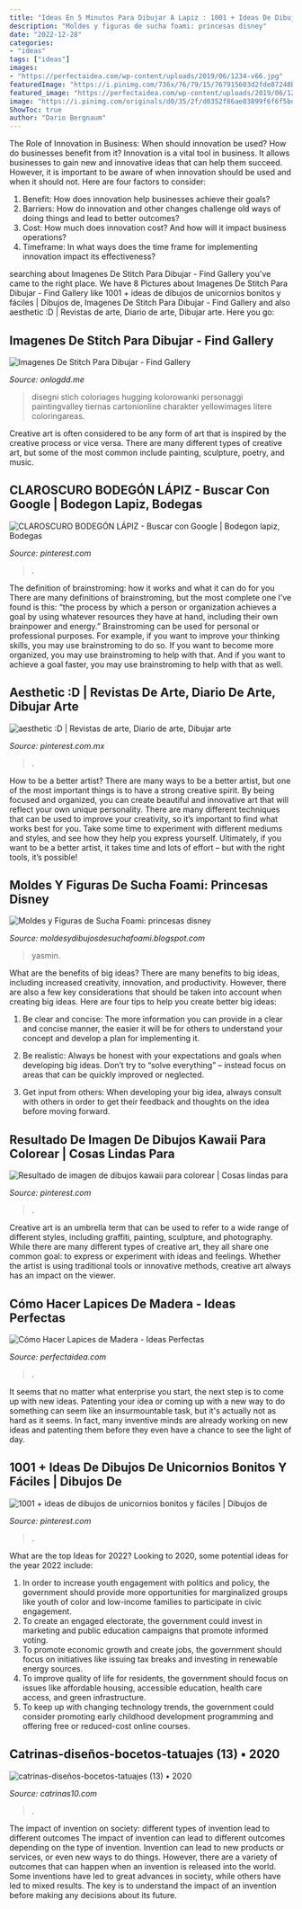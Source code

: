 ```yaml
---
title: "Ideas En 5 Minutos Para Dibujar A Lapiz : 1001 + Ideas De Dibujos De Unicornios Bonitos Y Fáciles"
description: "Moldes y figuras de sucha foami: princesas disney"
date: "2022-12-28"
categories:
- "ideas"
tags: ["ideas"]
images:
- "https://perfectaidea.com/wp-content/uploads/2019/06/1234-v66.jpg"
featuredImage: "https://i.pinimg.com/736x/76/79/15/767915603d2fde87248b1e75f3508c74.jpg"
featured_image: "https://perfectaidea.com/wp-content/uploads/2019/06/1234-v66.jpg"
image: "https://i.pinimg.com/originals/d0/35/2f/d0352f86ae03899f6f6f5bd7d3adde16.jpg"
ShowToc: true
author: "Dario Bergnaum"
---
```



The Role of Innovation in Business: When should innovation be used? How do businesses benefit from it?
Innovation is a vital tool in business. It allows businesses to gain new and innovative ideas that can help them succeed. However, it is important to be aware of when innovation should be used and when it should not. Here are four factors to consider:
1. Benefit: How does innovation help businesses achieve their goals?
2. Barriers: How do innovation and other changes challenge old ways of doing things and lead to better outcomes?
3. Cost: How much does innovation cost? And how will it impact business operations? 
4. Timeframe: In what ways does the time frame for implementing innovation impact its effectiveness?

	

		
searching about Imagenes De Stitch Para Dibujar - Find Gallery you've came to the right place. We have 8 Pictures about Imagenes De Stitch Para Dibujar - Find Gallery like 1001 + ideas de dibujos de unicornios bonitos y fáciles | Dibujos de, Imagenes De Stitch Para Dibujar - Find Gallery and also aesthetic :D | Revistas de arte, Diario de arte, Dibujar arte. Here you go:
		
    
## Imagenes De Stitch Para Dibujar - Find Gallery

<img loading=lazy src="https://lh6.googleusercontent.com/proxy/u6MCkp7kGfCVFHWXUUpKvgH75IBJcLpPFDgovOvM9YxV27ToIo3ql7GPz92oNIq-3E2fqddtGqijPRQFoJM9L1BF952MwVH9mt3f9PRYyb_SCo-fGqC5e0ELeV3uKUcvtky3FUl2wCJgilofhO-vzFGxfv_oqpNIV7Nh_n4=w1200-h630-p-k-no-nu" onerror="this.onerror=null;this.src='https://tse3.mm.bing.net/th?id=OIP.53vcSP19wHjb2YCaBJpljgHaFC&amp;pid=15.1';" alt="Imagenes De Stitch Para Dibujar - Find Gallery">

_Source: onlogdd.me_

>disegni stich coloriages hugging kolorowanki personaggi paintingvalley tiernas cartonionline charakter yellowimages litere coloringareas. 

	

Creative art is often considered to be any form of art that is inspired by the creative process or vice versa. There are many different types of creative art, but some of the most common include painting, sculpture, poetry, and music.

    
## CLAROSCURO BODEGÓN LÁPIZ - Buscar Con Google | Bodegon Lapiz, Bodegas

<img loading=lazy src="https://i.pinimg.com/originals/d0/35/2f/d0352f86ae03899f6f6f5bd7d3adde16.jpg" onerror="this.onerror=null;this.src='https://tse2.mm.bing.net/th?id=OIP.HlNSaR6HUrdYRj9gKhtPDQHaKg&amp;pid=15.1';" alt="CLAROSCURO BODEGÓN LÁPIZ - Buscar con Google | Bodegon lapiz, Bodegas">

_Source: pinterest.com_

>. 

	

The definition of brainstroming: how it works and what it can do for you
There are many definitions of brainstroming, but the most complete one I’ve found is this: “the process by which a person or organization achieves a goal by using whatever resources they have at hand, including their own brainpower and energy.” Brainstroming can be used for personal or professional purposes. For example, if you want to improve your thinking skills, you may use brainstroming to do so. If you want to become more organized, you may use brainstroming to help with that. And if you want to achieve a goal faster, you may use brainstroming to help with that as well.

    
## Aesthetic :D | Revistas De Arte, Diario De Arte, Dibujar Arte

<img loading=lazy src="https://i.pinimg.com/736x/e8/5b/6c/e85b6cfed37c805278e32aa9e3d1943e.jpg" onerror="this.onerror=null;this.src='https://tse2.mm.bing.net/th?id=OIP.N3R65UR3zWQENTPBIkOfOgHaHG&amp;pid=15.1';" alt="aesthetic :D | Revistas de arte, Diario de arte, Dibujar arte">

_Source: pinterest.com.mx_

>. 

	

How to be a better artist?
There are many ways to be a better artist, but one of the most important things is to have a strong creative spirit. By being focused and organized, you can create beautiful and innovative art that will reflect your own unique personality. There are many different techniques that can be used to improve your creativity, so it’s important to find what works best for you. Take some time to experiment with different mediums and styles, and see how they help you express yourself. Ultimately, if you want to be a better artist, it takes time and lots of effort – but with the right tools, it’s possible!

    
## Moldes Y Figuras De Sucha Foami: Princesas Disney

<img loading=lazy src="https://lh5.googleusercontent.com/-Ak0a4rGQImE/TYgSc9JpMFI/AAAAAAAAAQ4/fvUqRy5aIIM/s1600/dibujos-para-colorear-disney-pintar-yasmin-jasmin-yasmine-jasmine-aladdin-aladin.gif" onerror="this.onerror=null;this.src='https://tse4.mm.bing.net/th?id=OIP.MBCl2Me3FI69szY5n6-RFQHaJD&amp;pid=15.1';" alt="Moldes y Figuras de Sucha Foami: princesas disney">

_Source: moldesydibujosdesuchafoami.blogspot.com_

>yasmin. 

	

What are the benefits of big ideas?
There are many benefits to big ideas, including increased creativity, innovation, and productivity. However, there are also a few key considerations that should be taken into account when creating big ideas. Here are four tips to help you create better big ideas:
1. Be clear and concise: The more information you can provide in a clear and concise manner, the easier it will be for others to understand your concept and develop a plan for implementing it.

2. Be realistic: Always be honest with your expectations and goals when developing big ideas. Don’t try to “solve everything” – instead focus on areas that can be quickly improved or neglected.

3. Get input from others: When developing your big idea, always consult with others in order to get their feedback and thoughts on the idea before moving forward.

    
## Resultado De Imagen De Dibujos Kawaii Para Colorear | Cosas Lindas Para

<img loading=lazy src="https://i.pinimg.com/736x/2e/50/e3/2e50e3b3bf0821f6a3ca7a722d93e85a.jpg" onerror="this.onerror=null;this.src='https://tse4.mm.bing.net/th?id=OIP.zckLcdjuIuDQVWsRePKO4wAAAA&amp;pid=15.1';" alt="Resultado de imagen de dibujos kawaii para colorear | Cosas lindas para">

_Source: pinterest.com_

>. 

	

Creative art is an umbrella term that can be used to refer to a wide range of different styles, including graffiti, painting, sculpture, and photography. While there are many different types of creative art, they all share one common goal: to express or experiment with ideas and feelings. Whether the artist is using traditional tools or innovative methods, creative art always has an impact on the viewer.

    
## Cómo Hacer Lapices De Madera - Ideas Perfectas

<img loading=lazy src="https://perfectaidea.com/wp-content/uploads/2019/06/1234-v66.jpg" onerror="this.onerror=null;this.src='https://tse1.mm.bing.net/th?id=OIP.PVHVs2aAN1HG6259u-oXKQHaD1&amp;pid=15.1';" alt="Cómo Hacer Lapices de Madera - Ideas Perfectas">

_Source: perfectaidea.com_

>. 

	

It seems that no matter what enterprise you start, the next step is to come up with new ideas. Patenting your idea or coming up with a new way to do something can seem like an insurmountable task, but it's actually not as hard as it seems. In fact, many inventive minds are already working on new ideas and patenting them before they even have a chance to see the light of day.

    
## 1001 + Ideas De Dibujos De Unicornios Bonitos Y Fáciles | Dibujos De

<img loading=lazy src="https://i.pinimg.com/736x/76/79/15/767915603d2fde87248b1e75f3508c74.jpg" onerror="this.onerror=null;this.src='https://tse4.mm.bing.net/th?id=OIP.7t_krodTdUieEqN1vATZ_QHaK0&amp;pid=15.1';" alt="1001 + ideas de dibujos de unicornios bonitos y fáciles | Dibujos de">

_Source: pinterest.com_

>. 

	

What are the top Ideas for 2022?
Looking to 2020, some potential ideas for the year 2022 include: 
1) In order to increase youth engagement with politics and policy, the government should provide more opportunities for marginalized groups like youth of color and low-income families to participate in civic engagement. 
2) To create an engaged electorate, the government could invest in marketing and public education campaigns that promote informed voting. 
3) To promote economic growth and create jobs, the government should focus on initiatives like issuing tax breaks and investing in renewable energy sources. 
4) To improve quality of life for residents, the government should focus on issues like affordable housing, accessible education, health care access, and green infrastructure. 
5) To keep up with changing technology trends, the government could consider promoting early childhood development programming and offering free or reduced-cost online courses.

    
## Catrinas-diseños-bocetos-tatuajes (13) • 2020

<img loading=lazy src="http://www.catrinas10.com/wp-content/uploads/2016/08/catrinas-diseños-bocetos-tatuajes-13.jpg" onerror="this.onerror=null;this.src='https://tse4.mm.bing.net/th?id=OIP.rMDbqqC3JCFPOSd8FmUo-QHaJ4&amp;pid=15.1';" alt="catrinas-diseños-bocetos-tatuajes (13) • 2020">

_Source: catrinas10.com_

>. 

	

The impact of invention on society: different types of invention lead to different outcomes
The impact of invention can lead to different outcomes depending on the type of invention. Invention can lead to new products or services, or even new ways to do things. However, there are a variety of outcomes that can happen when an invention is released into the world. Some inventions have led to great advances in society, while others have led to mixed results. The key is to understand the impact of an invention before making any decisions about its future.


